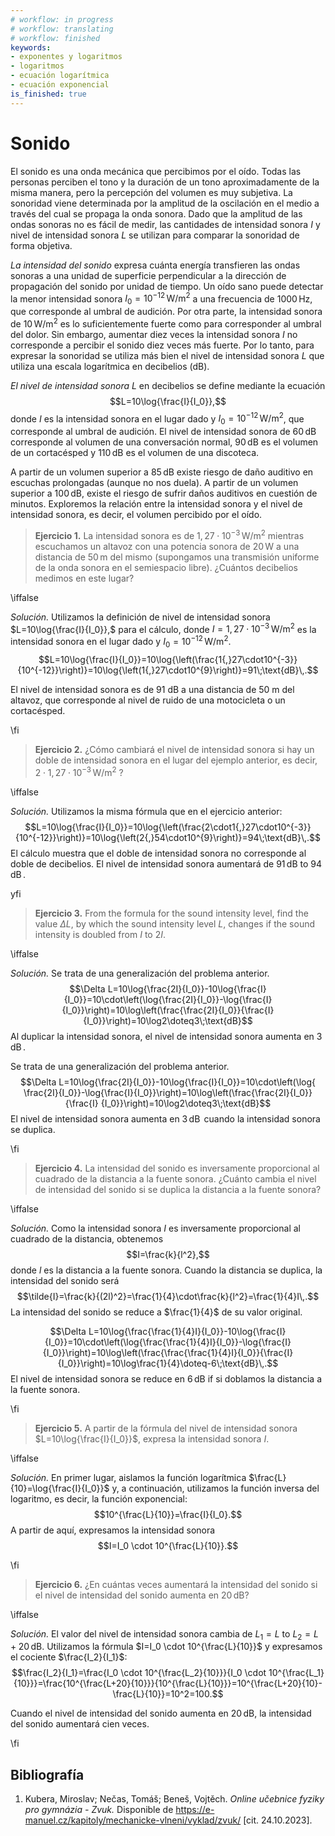 ```yaml
---
# workflow: in progress
# workflow: translating
# workflow: finished
keywords:
- exponentes y logaritmos
- logaritmos
- ecuación logarítmica
- ecuación exponencial
is_finished: true
---
```



# Sonido

El sonido es una onda mecánica que percibimos por el oído. Todas las personas perciben el tono y la duración de un tono aproximadamente de la misma manera, pero la percepción del volumen es muy subjetiva.  La sonoridad viene determinada por la amplitud de la oscilación en el medio a través del cual se propaga la onda sonora.  Dado que la amplitud de las ondas sonoras no es fácil de medir, las cantidades de intensidad sonora $I$ y nivel de intensidad sonora $L$ se utilizan para comparar la sonoridad de forma objetiva.

*La intensidad del sonido* expresa cuánta energía transfieren las ondas sonoras a una unidad de superficie perpendicular a la dirección de propagación del sonido por unidad de tiempo. Un oído sano puede detectar la menor intensidad sonora $I_0=10^{-12}\,\text{W}/\text{m}^2$ a una frecuencia de $1000\,\text{Hz}$, que corresponde al umbral de audición.
Por otra parte, la intensidad sonora de $10\,\text{W}/\text{m}^2$ es lo suficientemente fuerte como para corresponder al umbral del dolor. Sin embargo, aumentar diez veces la intensidad sonora $I$ no corresponde a percibir el sonido diez veces más fuerte.  Por lo tanto, para expresar la sonoridad se utiliza más bien el nivel de intensidad sonora $L$ que utiliza una escala logarítmica en decibelios (dB).

*El nivel de intensidad sonora* $L$ en decibelios se define mediante la ecuación $$L=10\log{\frac{I}{I_0}},$$
donde $I$ es la intensidad sonora en el lugar dado y $I_0=10^{-12}\,\text{W}/\text{m}^2$, que corresponde al umbral de audición. El nivel de intensidad sonora de $60\,\text{dB}$ corresponde al volumen de una conversación normal, $90\,\text{dB}$ es el volumen de un cortacésped y $110\,\text{dB}$ es el volumen de una discoteca.

A partir de un volumen superior a $85\,\text{dB}$ existe riesgo de daño auditivo en escuchas prolongadas (aunque no nos duela). A partir de un volumen superior a $100\,\text{dB}$, existe el riesgo de sufrir daños auditivos en cuestión de minutos. Exploremos la relación entre la intensidad sonora y el nivel de intensidad sonora, es decir, el volumen percibido por el oído.

>**Ejercicio 1.** La intensidad sonora es de $1{,}27\cdot10^{-3}\,\text{W}/\text{m}^2$ 
mientras escuchamos un altavoz con una potencia sonora de  $20\,\text{W}$
a una distancia de $50\,\text{m}$ del mismo (supongamos una transmisión uniforme de la onda sonora en el semiespacio libre). ¿Cuántos decibelios medimos en este lugar?

\iffalse

*Solución.* Utilizamos la definición de nivel de intensidad sonora $L=10\log{\frac{I}{I_0}},$ para el cálculo, donde $I=1{,}27\cdot10^{-3}\,\text{W}/\text{m}^2$ es la intensidad sonora en el lugar dado y $I_0=10^{-12}\,\text{W}/\text{m}^2$.
$$L=10\log{\frac{I}{I_0}}=10\log{\left(\frac{1{,}27\cdot10^{-3}}{10^{-12}}\right)}=10\log{\left(1{,}27\cdot10^{9}\right)}=91\;\text{dB}\,.$$

El nivel de intensidad sonora es de $91$ dB a una distancia de $50$ m del altavoz, que corresponde al nivel de ruido de una motocicleta o un cortacésped.

\fi

>**Ejercicio 2.** ¿Cómo cambiará el nivel de intensidad sonora si hay un doble de intensidad sonora en el lugar del ejemplo anterior, es decir, $2\cdot1{,}27\cdot10^{-3}\,\text{W}/\text{m}^2$ ?

\iffalse

*Solución.* Utilizamos la misma fórmula que en el ejercicio anterior:
$$L=10\log{\frac{I}{I_0}}=10\log{\left(\frac{2\cdot1{,}27\cdot10^{-3}}{10^{-12}}\right)}=10\log{\left(2{,}54\cdot10^{9}\right)}=94\;\text{dB}\,.$$
El cálculo muestra que el doble de intensidad sonora no corresponde al doble de decibelios. El nivel de intensidad sonora aumentará de
$91\,\text{dB}$ to $94\,\text{dB}\,$.

yfi

>**Ejercicio 3.** From the formula for the sound intensity level, find the value $\Delta L$, by which the sound intensity level $L$, changes if the sound intensity is doubled from $I$ to $2I$.

\iffalse

*Solución.* Se trata de una generalización del problema anterior.$$\Delta L=10\log{\frac{2I}{I_0}}-10\log{\frac{I}{I_0}}=10\cdot\left(\log{\frac{2I}{I_0}}-\log{\frac{I}{I_0}}\right)=10\log\left(\frac{\frac{2I}{I_0}}{\frac{I}{I_0}}\right)=10\log2\doteq3\;\text{dB}$$
Al duplicar la intensidad sonora, el nivel de intensidad sonora aumenta en $3\,\text{dB}\,$.

Se trata de una generalización del problema anterior.$$\Delta L=10\log{\frac{2I}{I_0}}-10\log{\frac{I}{I_0}}=10\cdot\left(\log{ \frac{2I}{I_0}}-\log{\frac{I}{I_0}}\right)=10\log\left(\frac{\frac{2I}{I_0}}{\frac{I} {I_0}}\right)=10\log2\doteq3\;\text{dB}$$
El nivel de intensidad sonora aumenta en $3\,\text{dB}\,$ cuando la intensidad sonora se duplica.

\fi

>**Ejercicio 4.** La intensidad del sonido es inversamente proporcional al cuadrado de la distancia a la fuente sonora. ¿Cuánto cambia el nivel de intensidad del sonido si se duplica la distancia a la fuente sonora? 

\iffalse

*Solución.* Como la intensidad sonora $I$ es inversamente proporcional al cuadrado de la distancia, obtenemos $$I=\frac{k}{l^2},$$ donde $l$ es la distancia a la fuente sonora. Cuando la distancia se duplica, la intensidad del sonido será
$$\tilde{I}=\frac{k}{(2l)^2}=\frac{1}{4}\cdot\frac{k}{l^2}=\frac{1}{4}I\,.$$
La intensidad del sonido se reduce a $\frac{1}{4}$ de su valor original.

$$\Delta L=10\log{\frac{\frac{1}{4}I}{I_0}}-10\log{\frac{I}{I_0}}=10\cdot\left(\log{\frac{\frac{1}{4}I}{I_0}}-\log{\frac{I}{I_0}}\right)=10\log\left(\frac{\frac{\frac{1}{4}I}{I_0}}{\frac{I}{I_0}}\right)=10\log\frac{1}{4}\doteq-6\;\text{dB}\,.$$
El nivel de intensidad sonora se reduce en $6\,\text{dB}$ if 
si doblamos la distancia a la fuente sonora.

\fi

>**Ejercicio 5.** A partir de la fórmula del nivel de intensidad sonora $L=10\log{\frac{I}{I_0}}$,
expresa la intensidad sonora $I$.

\iffalse

*Solución.* En primer lugar, aislamos la función logarítmica 
$\frac{L}{10}=\log{\frac{I}{I_0}}$ y, a continuación, utilizamos la función inversa del logaritmo, es decir, la función exponencial:
$$10^{\frac{L}{10}}=\frac{I}{I_0}.$$
A partir de aquí, expresamos la intensidad sonora
$$I=I_0 \cdot 10^{\frac{L}{10}}.$$

\fi

>**Ejercicio 6.** ¿En cuántas veces aumentará la intensidad del sonido si el nivel de intensidad del sonido aumenta en $20\,\text{dB}$?

\iffalse

*Solución.* El valor del nivel de intensidad sonora cambia de $L_1=L$ to $L_2=L+20\,\text{dB}$. Utilizamos la fórmula $I=I_0 \cdot 10^{\frac{L}{10}}$ 
y expresamos el cociente $\frac{I_2}{I_1}$:
$$\frac{I_2}{I_1}=\frac{I_0 \cdot 10^{\frac{L_2}{10}}}{I_0 \cdot 10^{\frac{L_1}{10}}}=\frac{10^{\frac{L+20}{10}}}{10^{\frac{L}{10}}}=10^{\frac{L+20}{10}-\frac{L}{10}}=10^2=100.$$

Cuando el nivel de intensidad del sonido aumenta en $20\,\text{dB}$, la intensidad del sonido aumentará cien veces.

\fi

## Bibliografía
1. Kubera, Miroslav; Nečas, Tomáš; Beneš, Vojtěch. *Online učebnice fyziky pro gymnázia - Zvuk.* Disponible de <https://e-manuel.cz/kapitoly/mechanicke-vlneni/vyklad/zvuk/> [cit. 24.10.2023].



